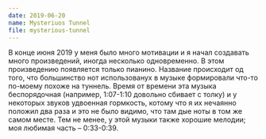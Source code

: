 ```yaml
---
date: 2019-06-20
name: Mysteriuos Tunnel
file: mysterious-tunnel
---
```


В конце июня 2019 у меня было много мотивации и я начал создавать много произведений, иногда несколько одновременно. В этом произведению появляется только пианино. Название происходит од того, что большинство нот использованух в музыке формировали что-то по-моему похоже на туннель. Время от времени эта музыка беспорядочная (например, 1:07-1:10 довольно сбивает с толку) и у некоторых звуков удвоенная гормкость, котому что я их нечаянно положил два раза и это не было видимо, что там дые ноты в том же самом месте. Тем не менее, у этой музыки также хорошие мелодии; моя любимая часть – 0:33-0:39.